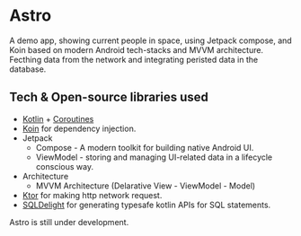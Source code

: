 # Astro
A demo app, showing current people in space, using Jetpack compose, and Koin based on modern Android tech-stacks and MVVM architecture. Fecthing data from the network and integrating peristed data in the database.

## Tech & Open-source libraries used
- [Kotlin](https://kotlinlang.org/) + [Coroutines](https://github.com/Kotlin/kotlinx.coroutines)
- [Koin](https://insert-koin.io/) for dependency injection.
- Jetpack
   - Compose - A modern toolkit for building native Android UI.
   - ViewModel - storing and managing UI-related data in a lifecycle conscious way.
- Architecture
   - MVVM Architecture (Delarative View - ViewModel - Model)
- [Ktor](https://ktor.io/docs/http-client-engines.html#jvm-android) for making http network request.
- [SQLDelight](https://cashapp.github.io/sqldelight/) for generating typesafe kotlin APIs for SQL statements.

Astro is still under development.
